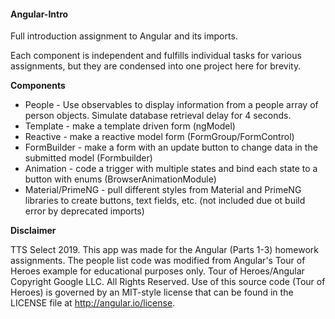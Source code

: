 #### Angular-Intro

Full introduction assignment to Angular and its imports.

Each component is independent and fulfills individual tasks for various assignments, but they are condensed into one project here for brevity.

**Components**

* People - Use observables to display information from a people array of person objects. Simulate database retrieval delay for 4 seconds. 
* Template - make a template driven form (ngModel)
* Reactive - make a reactive model form (FormGroup/FormControl)
* FormBuilder - make a form with an update button to change data in the submitted model (Formbuilder)
* Animation - code a trigger with multiple states and bind each state to a button with enums (BrowserAnimationModule)
* Material/PrimeNG - pull different styles from Material and PrimeNG libraries to create buttons, text fields, etc. (not included due ot build error by deprecated imports)



**Disclaimer**

TTS Select 2019. This app was made for the Angular (Parts 1-3) homework assignments. The people list code was
    modified from Angular's Tour of Heroes example for educational purposes only.
    Tour of Heroes/Angular Copyright Google LLC. All Rights Reserved.
    Use of this source code (Tour of Heroes) is governed by an MIT-style license that
    can be found in the LICENSE file at http://angular.io/license.
